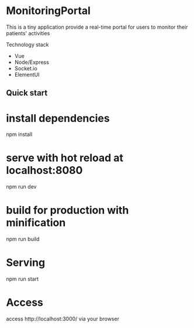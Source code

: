 # MonitoringPortal

This is a tiny application provide a real-time portal for users to monitor their patients' activities

Technology stack
- Vue
- Node/Express
- Socket.io
- ElementUI

## Quick start

# install dependencies
npm install

# serve with hot reload at localhost:8080
npm run dev

# build for production with minification
npm run build

# Serving
npm run start

# Access
access http://localhost:3000/ via your browser


